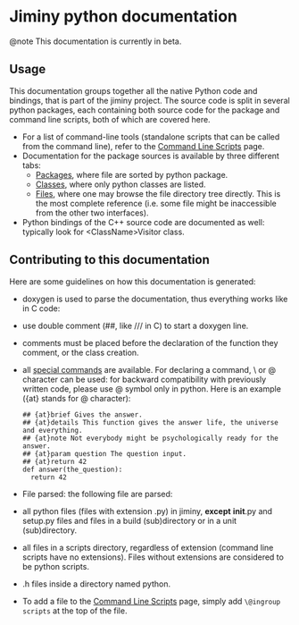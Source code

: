 # Jiminy python documentation

@note This documentation is currently in beta.

## Usage
 This documentation groups together all the native Python code and bindings, that is part of the jiminy project.
 The source code is split in several python packages, each containing both source code for the package
 and command line scripts, both of which are covered here.

  - For a list of command-line tools (standalone scripts that can be called from the command line), refer to the
   [Command Line Scripts](./group__scripts.html) page.
  - Documentation for the package sources is available by three different tabs:
    - [Packages](./namespaces.html), where file are sorted by python package.
    - [Classes](./annotated.html), where only python classes are listed.
    - [Files](./files.html), where one may browse the file directory tree directly.
      This is the most complete reference (i.e. some file might be inaccessible from the other two interfaces).
  - Python bindings of the C++ source code are documented as well: typically look for \<ClassName\>Visitor class.

## Contributing to this documentation

 Here are some guidelines on how this documentation is generated:

 - doxygen is used to parse the documentation, thus everything works like in C code:
  - use double comment (##, like /// in C) to start a doxygen line.
  - comments must be placed before the declaration of the function they comment, or the class creation.
  - all [special commands](https://www.stack.nl/~dimitri/doxygen/manual/commands.html) are available. For declaring
    a command, \\ or \@ character can be used: for backward compatibility with previously written code, please use
    \@ symbol only in python. Here is an example ({at} stands for \@ character):

        ## {at}brief Gives the answer.
        ## {at}details This function gives the answer life, the universe and everything.
        ## {at}note Not everybody might be psychologically ready for the answer.
        ## {at}param question The question input.
        ## {at}return 42
        def answer(the_question):
          return 42

 - File parsed: the following file are parsed:
  - all python files (files with extension .py) in jiminy, **except** __init__.py  and setup.py files and
    files in a build (sub)directory or in a unit (sub)directory.
  - all files in a scripts directory, regardless of extension (command line scripts have no extensions). Files
    without extensions are considered to be python scripts.
  - .h files inside a directory named python.

 - To add a file to the [Command Line Scripts](./group__scripts.html) page, simply add `\@ingroup scripts` at the top of
   the file.
